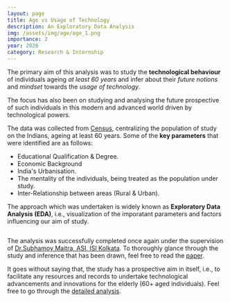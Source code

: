 ```yaml
---
layout: page
title: Age vs Usage of Technology
description: An Exploratory Data Analysis
img: /assets/img/age/age_1.png
importance: 2
year: 2020
category: Research & Internship
---
```


The primary aim of this analysis was to study the **technological behaviour** of individuals ageing *at least 60 years* and infer about their *future notions* and *mindset* towards the *usage of technology*.

The focus has also been on studying and analysing the future prospective of such individuals in this modern and advanced world driven by technological powers.

The data was collected from [Census](censusindia.gov.in), centralizing the population of study on the Indians, ageing at least 60 years. Some of the **key parameters** that were identified are as follows: 

* Educational Qualification & Degree.
* Economic Background
* India's Urbanisation.
* The mentality of the individuals, being treated as the population under study.
* Inter-Relationship between areas (Rural & Urban).

The approach which was undertaken is widely known as **Exploratory Data Analysis (EDA)**, i.e., visualization of the imporatant parameters and factors influencing our aim of study.

<div class="row justify-content-sm-center">
    <div class="col-sm-10 mt-3">
        <img class="img-fluid rounded z-depth-1" src="https://www.pewresearch.org/wp-content/uploads/2019/09/FT_19.09.03_DigitalDivideGenerations_1.png?resize=768,493" alt="" title=""/>
    </div>
</div>

The analysis was successfully completed once again under the supervision of [Dr.Subhamoy Maitra, ASI, ISI Kolkata](https://www.isical.ac.in/~subho/). To thoroughly glance through the study and inference that has been drawn, feel free to read the [paper](https://docs.google.com/document/d/1AGmEtII40x8OVZd5jrCNuJ6ZCvdQM1yN/edit?usp=sharing&ouid=102070392430420715240&rtpof=true&sd=true).

It goes without saying that, the study has a prospective aim in itself, i.e., to facilitate any resources and records to undertake technological advancements and innovations for the elderly (60+ aged individuals). Feel free to go through the [detailed analysis](https://docs.google.com/document/d/1AGmEtII40x8OVZd5jrCNuJ6ZCvdQM1yN/edit?usp=sharing&ouid=102070392430420715240&rtpof=true&sd=true).
